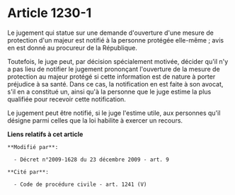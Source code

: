 # Article 1230-1

Le jugement qui statue sur une demande d'ouverture d'une mesure de protection d'un majeur est notifié à la personne protégée
elle-même ; avis en est donné au procureur de la République. 

Toutefois, le juge peut, par décision spécialement motivée, décider qu'il n'y a pas lieu de notifier le jugement prononçant
l'ouverture de la mesure de protection au majeur protégé si cette information est de nature à porter préjudice à sa santé.
Dans ce cas, la notification en est faite à son avocat, s'il en a constitué un, ainsi qu'à la personne que le juge estime la
plus qualifiée pour recevoir cette notification. 

Le jugement peut être notifié, si le juge l'estime utile, aux personnes qu'il désigne parmi celles que la loi habilite à
exercer un recours.

**Liens relatifs à cet article**

	**Modifié par**:

	  - Décret n°2009-1628 du 23 décembre 2009 - art. 9

	**Cité par**:

	  - Code de procédure civile - art. 1241 (V)
